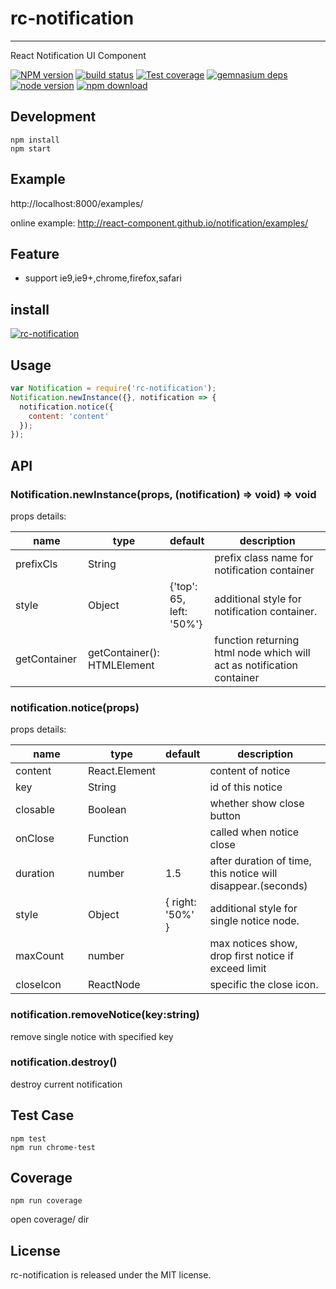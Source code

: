 # rc-notification
---

React Notification UI Component

[![NPM version][npm-image]][npm-url]
[![build status][travis-image]][travis-url]
[![Test coverage][coveralls-image]][coveralls-url]
[![gemnasium deps][gemnasium-image]][gemnasium-url]
[![node version][node-image]][node-url]
[![npm download][download-image]][download-url]

[npm-image]: http://img.shields.io/npm/v/rc-notification.svg?style=flat-square
[npm-url]: http://npmjs.org/package/rc-notification
[travis-image]: https://img.shields.io/travis/react-component/notification.svg?style=flat-square
[travis-url]: https://travis-ci.org/react-component/notification
[coveralls-image]: https://img.shields.io/coveralls/react-component/notification.svg?style=flat-square
[coveralls-url]: https://coveralls.io/r/react-component/notification?branch=master
[gemnasium-image]: http://img.shields.io/gemnasium/react-component/notification.svg?style=flat-square
[gemnasium-url]: https://gemnasium.com/react-component/notification
[node-image]: https://img.shields.io/badge/node.js-%3E=_0.10-green.svg?style=flat-square
[node-url]: http://nodejs.org/download/
[download-image]: https://img.shields.io/npm/dm/rc-notification.svg?style=flat-square
[download-url]: https://npmjs.org/package/rc-notification


## Development

```
npm install
npm start
```

## Example

http://localhost:8000/examples/

online example: http://react-component.github.io/notification/examples/


## Feature

* support ie9,ie9+,chrome,firefox,safari


## install

[![rc-notification](https://nodei.co/npm/rc-notification.png)](https://npmjs.org/package/rc-notification)

## Usage

```js
var Notification = require('rc-notification');
Notification.newInstance({}, notification => {
  notification.notice({
    content: 'content'
  });
});
```

## API

### Notification.newInstance(props, (notification) => void) => void

props details:

<table class="table table-bordered table-striped">
    <thead>
    <tr>
        <th style="width: 100px;">name</th>
        <th style="width: 50px;">type</th>
        <th style="width: 50px;">default</th>
        <th>description</th>
    </tr>
    </thead>
    <tbody>
        <tr>
          <td>prefixCls</td>
          <td>String</td>
          <td></td>
          <td>prefix class name for notification container</td>
        </tr>
        <tr>
          <td>style</td>
          <td>Object</td>
          <td>{'top': 65, left: '50%'}</td>
          <td>additional style for notification container.</td>
        </tr>
        <tr>
          <td>getContainer</td>
          <td>getContainer(): HTMLElement</td>
          <td></td>
          <td>function returning html node which will act as notification container</td>
        </tr>
    </tbody>
</table>

### notification.notice(props)

props details:

<table class="table table-bordered table-striped">
    <thead>
    <tr>
        <th style="width: 100px;">name</th>
        <th style="width: 50px;">type</th>
        <th style="width: 50px;">default</th>
        <th>description</th>
    </tr>
    </thead>
    <tbody>
        <tr>
          <td>content</td>
          <td>React.Element</td>
          <td></td>
          <td>content of notice</td>
        </tr>
        <tr>
          <td>key</td>
          <td>String</td>
          <td></td>
          <td>id of this notice</td>
        </tr>
        <tr>
          <td>closable</td>
          <td>Boolean</td>
          <td></td>
          <td>whether show close button</td>
        </tr>
        <tr>
          <td>onClose</td>
          <td>Function</td>
          <td></td>
          <td>called when notice close</td>
        </tr>
        <tr>
          <td>duration</td>
          <td>number</td>
          <td>1.5</td>
          <td>after duration of time, this notice will disappear.(seconds)</td>
        </tr>
        <tr>
          <td>style</td>
          <td>Object</td>
          <td> { right: '50%' } </td>
          <td>additional style for single notice node.</td>
        </tr>
        <tr>
          <td>maxCount</td>
          <td>number</td>
          <td></td>
          <td>max notices show, drop first notice if exceed limit</td>
        </tr>
        <tr>
          <td>closeIcon</td>
          <td>ReactNode</td>
          <td></td>
          <td>specific the close icon.</td>
        </tr>
    </tbody>
</table>

### notification.removeNotice(key:string)

remove single notice with specified key

### notification.destroy()

destroy current notification

## Test Case

```
npm test
npm run chrome-test
```

## Coverage

```
npm run coverage
```

open coverage/ dir

## License

rc-notification is released under the MIT license.
